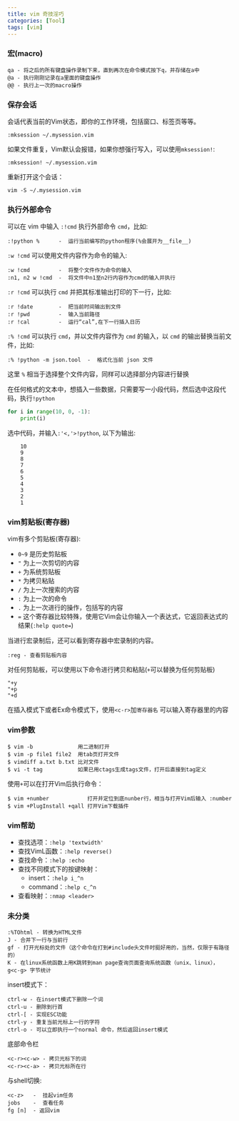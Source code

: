 ```yaml
---
title: vim 奇技淫巧
categories: [Tool]
tags: [vim]
---
```


### 宏(macro)

    qa - 将之后的所有键盘操作录制下来，直到再次在命令模式按下q，并存储在a中
    @a - 执行刚刚记录在a里面的键盘操作
    @@ - 执行上一次的macro操作

### 保存会话

会话代表当前的Vim状态，即你的工作环境，包括窗口、标签页等等。

    :mksession ~/.mysession.vim

如果文件重复，Vim默认会报错，如果你想强行写入，可以使用`mksession!`:

    :mksession! ~/.mysession.vim

重新打开这个会话：

    vim -S ~/.mysession.vim

### 执行外部命令

可以在 vim 中输入 `:!cmd` 执行外部命令 `cmd`，比如:

    :!python %      -  运行当前编写的python程序(%会展开为__file__)

`:w !cmd` 可以使用文件内容作为命令的输入:

    :w !cmd         -  将整个文件作为命令的输入
    :n1, n2 w !cmd  -  将文件中n1至n2行内容作为cmd的输入并执行

`:r !cmd` 可以执行 `cmd` 并把其标准输出打印的下一行，比如:

    :r !date        -  把当前时间输出到文件
    :r !pwd         -  输入当前路径
    :r !cal         -  运行“cal”,在下一行插入日历

`:% !cmd` 可以执行 `cmd`，并以文件内容作为 `cmd` 的输入，以 `cmd` 的输出替换当前文件，比如:

    :% !python -m json.tool  -  格式化当前 json 文件

这里 `%` 相当于选择整个文件内容，同样可以选择部分内容进行替换

在任何格式的文本中，想插入一些数据，只需要写一小段代码，然后选中这段代码，执行`!python`

``` python
for i in range(10, 0, -1):
    print(i)
```

选中代码，并输入`:'<,'>!python`, 以下为输出:

        10
        9
        8
        7
        6
        5
        4
        3
        2
        1

### vim剪贴板(寄存器)

vim有多个剪贴板(寄存器):

* `0~9` 是历史剪贴板
* `"` 为上一次剪切的内容
* `+` 为系统剪贴板
* `*` 为拷贝粘贴
* `/` 为上一次搜索的内容
* `:` 为上一次的命令
* `.` 为上一次进行的操作，包括写的内容
* `=` 这个寄存器比较特殊，使用它Vim会让你输入一个表达式，它返回表达式的结果(`:help quote=`)

当进行宏录制后，还可以看到寄存器中宏录制的内容。

    :reg - 查看剪贴板内容

对任何剪贴板，可以使用以下命令进行拷贝和粘贴(`+`可以替换为任何剪贴板)

    "+y
    "+p
    "+d

在插入模式下或者Ex命令模式下，使用`<c-r>`加`寄存器名` 可以输入寄存器里的内容

### vim参数

    $ vim -b              用二进制打开
    $ vim -p file1 file2  用tab页打开文件
    $ vimdiff a.txt b.txt 比对文件
    $ vi -t tag           如果已用ctags生成tags文件，打开后直接到tag定义

使用`+`可以在打开Vim后执行命令：

    $ vim +number            打开并定位到底nunber行，相当与打开Vim后输入 :number
    $ vim +PlugInstall +qall 打开Vim下载插件

### vim帮助

* 查找选项：`:help 'textwidth'`
* 查找VimL函数：`:help reverse()`
* 查找命令：`:help :echo`
* 查找不同模式下的按键映射：
    * insert：`:help i_^n`
    * command：`:help c_^n`
* 查看映射：`:nmap <leader>`

### 未分类

    :%TOhtml - 转换为HTML文件
    J - 合并下一行与当前行
    gf - 打开光标处的文件（这个命令在打到#include头文件时挺好用的，当然，仅限于有路径的）
    K - 在linux系统函数上用K跳转到man page查询页面查询系统函数（unix、linux），
    g<c-g> 字节统计

insert模式下：

    ctrl-w - 在insert模式下删除一个词
    ctrl-u - 删除到行首
    ctrl-[ - 实现ESC功能
    ctrl-y - 重复当前光标上一行的字符
    ctrl-o - 可以立即执行一个normal 命令，然后返回insert模式

底部命令栏

    <c-r><c-w> - 拷贝光标下的词
    <c-r><c-a> - 拷贝光标所在行

与shell切换:

    <c-z>   -  挂起vim任务
    jobs    -  查看任务
    fg [n]  - 返回vim
